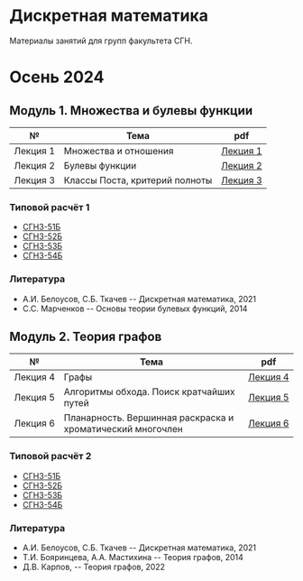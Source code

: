 # Дискретная математика

Материалы занятий для групп факультета СГН.

# Осень 2024

## Модуль 1. Множества и булевы функции

| № | Тема | pdf |
|:---:|---|:---:|
|Лекция&nbsp;1| Множества и отношения| [Лекция&nbsp;1](./lections/lection_1.pdf) |
|Лекция&nbsp;2| Булевы функции | [Лекция&nbsp;2](./lections/lection_2.pdf) |
|Лекция&nbsp;3| Классы Поста, критерий полноты | [Лекция&nbsp;3](./lections/lection_3.pdf) |

### Типовой расчёт 1
- [СГН3-51Б](./hw/tasks_t1_51.pdf)
- [СГН3-52Б](./hw/tasks_t1_52.pdf)
- [СГН3-53Б](./hw/tasks_t1_53.pdf)
- [СГН3-54Б](./hw/tasks_t1_54.pdf)

### Литература 

- А.И. Белоусов, С.Б. Ткачев -- Дискретная математика, 2021
- С.С. Марченков -- Основы теории булевых функций, 2014

## Модуль 2. Теория графов

| № | Тема | pdf |
|:---:|---|:---:|
|Лекция&nbsp;4| Графы | [Лекция&nbsp;4](./lections/lection_4.pdf) |
|Лекция&nbsp;5| Алгоритмы обхода. Поиск кратчайших путей | [Лекция&nbsp;5](./lections/lection_5.pdf) |
|Лекция&nbsp;6| Планарность. Вершинная раскраска и хроматический многочлен | [Лекция&nbsp;6](./lections/lection_6.pdf) |

### Типовой расчёт 2
- [СГН3-51Б](./hw/tasks_t2_51.pdf)
- [СГН3-52Б](./hw/tasks_t2_52.pdf)
- [СГН3-53Б](./hw/tasks_t2_53.pdf)
- [СГН3-54Б](./hw/tasks_t2_54.pdf)

### Литература 

- А.И. Белоусов, С.Б. Ткачев -- Дискретная математика, 2021
- Т.И. Бояринцева, А.А. Мастихина -- Теория графов, 2014
- Д.В. Карпов, -- Теория графов, 2022
